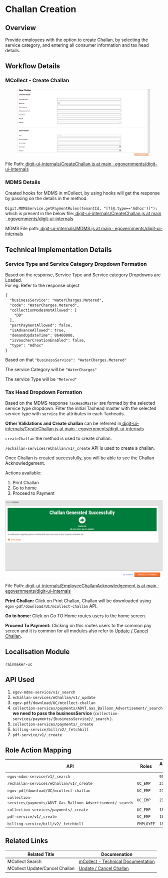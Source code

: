 # Challan Creation

## **Overview**

Provide employees with the option to create Challan, by selecting the service category, and entering all consumer information and tax head details.

## Workflow Details

### **MCollect - Create Challan**

<figure><img src="../../../../../.gitbook/assets/image (17).png" alt=""><figcaption></figcaption></figure>

File Path:[ <img src="https://github.com/fluidicon.png" alt="" data-size="line">digit-ui-internals/CreateChallan.js at main · egovernments/digit-ui-internals](https://github.com/egovernments/digit-ui-internals/blob/main/packages/modules/mCollect/src/pages/employee/CreateChallan.js)

### **MDMS Details**

Created hooks for MDMS in mCollect, by using hooks will get the response by passing on the details in the method.

`Digit.MDMSService.getPaymentRules(tenantId, "[?(@.type=='Adhoc')]");` which is present in the below file:[ <img src="https://github.com/fluidicon.png" alt="" data-size="line">digit-ui-internals/CreateChallan.js at main · egovernments/digit-ui-internals](https://github.com/egovernments/digit-ui-internals/blob/main/packages/modules/mCollect/src/pages/employee/CreateChallan.js)

MDMS File path:[ <img src="https://github.com/fluidicon.png" alt="" data-size="line">digit-ui-internals/MDMS.js at main · egovernments/digit-ui-internals](https://github.com/egovernments/digit-ui-internals/blob/main/packages/libraries/src/services/elements/MDMS.js)

## **Technical Implementation Details**

### **Service Type and Service Category Dropdown Formation**

Based on the response, Service Type and Service category Dropdowns are Loaded.\
For eg: Refer to the response object

```
{
  "businessService": "WaterCharges.Metered",
  "code": "WaterCharges.Metered",
  "collectionModesNotAllowed": [
    "DD"
  ],
  "partPaymentAllowed": false,
  "isAdvanceAllowed": true,
  "demandUpdateTime": 86400000,
  "isVoucherCreationEnabled": false,
  "type": "Adhoc"
}
```

Based on that `"businessService": "WaterCharges.Metered"`

The service Category will be `"WaterCharges"`

The service Type will be `"Metered"`

### **Tax Head Dropdown Formation**

Based on the MDMS response `TaxHeadMaster` are formed by the selected service type dropdown. Filter the initial Taxhead master with the selected service type with `service` the attributes in each Taxheads.

**Other Validations and Create challan** can be referred in[ <img src="https://github.com/fluidicon.png" alt="" data-size="line">digit-ui-internals/CreateChallan.js at main · egovernments/digit-ui-internals](https://github.com/egovernments/digit-ui-internals/blob/main/packages/modules/mCollect/src/pages/employee/CreateChallan.js)

`createChallan` the method is used to create challan.

`/echallan-services/eChallan/v1/_create` API is used to create a challan.

Once Challan is created successfully, you will be able to see the Challan Acknowledgement.

Actions available:

1. Print Challan
2. Go to home
3. Proceed to Payment

![](<../../../../../.gitbook/assets/image (266).png>)

File Path:[ <img src="https://github.com/fluidicon.png" alt="" data-size="line">digit-ui-internals/EmployeeChallanAcknowledgement.js at main · egovernments/digit-ui-internals](https://github.com/egovernments/digit-ui-internals/blob/main/packages/modules/mCollect/src/pages/employee/EmployeeChallanAcknowledgement.js)

**Print Challan:** Click on Print Challan, Challan will be downloaded using `egov-pdf/download/UC/mcollect-challan` API.

**Go to home:** Click on Go TO Home routes users to the home screen.

**Proceed To Payment:** Clicking on this routes users to the common pay screen and it is common for all modules also refer to [Update / Cancel Challan](update-cancel-challan-ui-flow.md).

## **Localisation Module**

`rainmaker-uc`

## **API Used**

1. `egov-mdms-service/v1/_search`
2. `echallan-services/eChallan/v1/_update`
3. `egov-pdf/download/UC/mcollect-challan`
4. `collection-services/payments/ADVT.Gas_Balloon_Advertisement/_search` **we need to pass the businessService** (`collection-services/payments/{businessService}/_search` ).
5. `collection-services/payments/_create`
6. `billing-service/bill/v2/_fetchbill`
7. `pdf-service/v1/_create`

## **Role Action Mapping**

| API                                                                   | Roles      | Action ID |
| --------------------------------------------------------------------- | ---------- | --------- |
| `egov-mdms-service/v1/_search`                                        |            | `954`     |
| `/echallan-services/eChallan/v1/_create`                              | `UC_EMP`   | `2112`    |
| `egov-pdf/download/UC/mcollect-challan`                               | `UC_EMP`   | `2115`    |
| `collection-services/payments/ADVT.Gas_Balloon_Advertisement/_search` | `UC_EMP`   | `2138`    |
| `collection-services/payments/_create`                                | `UC_EMP`   | `1862`    |
| `pdf-service/v1/_create`                                              | `UC_EMP`   | `1834`    |
| `billing-service/bill/v2/_fetchbill`                                  | `EMPLOYEE` | `1862`    |

## **Related Links**

| Related Title                  | Documenation                                                |
| ------------------------------ | ----------------------------------------------------------- |
| MCollect Search                | [mCollect - Technical Documentation](mcollect-ui-flow.md)   |
| MCollect Update/Cancel Challan | [Update / Cancel Challan](update-cancel-challan-ui-flow.md) |
